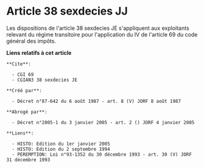 # Article 38 sexdecies JJ

Les dispositions de l'article 38 sexdecies JE s'appliquent aux exploitants relevant du régime transitoire pour l'application
du IV de l'article 69 du code général des impôts.

**Liens relatifs à cet article**

	**Cite**:

	  - CGI 69
	  - CGIAN3 38 sexdecies JE

	**Créé par**:

	  - Décret n°87-642 du 6 août 1987 - art. 8 (V) JORF 8 août 1987

	**Abrogé par**:

	  - Décret n°2005-1 du 3 janvier 2005 - art. 2 () JORF 4 janvier 2005

	**Liens**:

	  - HISTO: Edition du 1er janvier 2005
	  - HISTO: Edition du 2 septembre 1994
	  - PEREMPTION: Loi n°93-1352 du 30 décembre 1993 - art. 30 (V) JORF 31 décembre 1993
